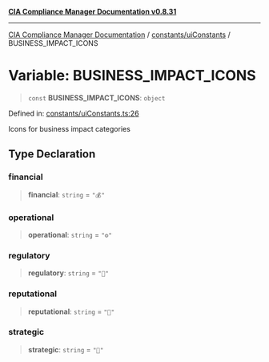 [**CIA Compliance Manager Documentation v0.8.31**](../../../README.md)

***

[CIA Compliance Manager Documentation](../../../modules.md) / [constants/uiConstants](../README.md) / BUSINESS\_IMPACT\_ICONS

# Variable: BUSINESS\_IMPACT\_ICONS

> `const` **BUSINESS\_IMPACT\_ICONS**: `object`

Defined in: [constants/uiConstants.ts:26](https://github.com/Hack23/cia-compliance-manager/blob/85c025371255f412469ec0119911b7cb143a6212/src/constants/uiConstants.ts#L26)

Icons for business impact categories

## Type Declaration

### financial

> **financial**: `string` = `"💰"`

### operational

> **operational**: `string` = `"⚙️"`

### regulatory

> **regulatory**: `string` = `"📜"`

### reputational

> **reputational**: `string` = `"👥"`

### strategic

> **strategic**: `string` = `"🎯"`
